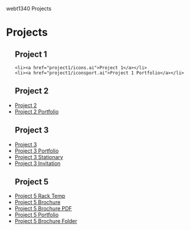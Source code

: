 webt1340 Projects
<h1> Projects</h1>
<ul>
<h2>Project 1</h2>

    <li><a href="project1/icons.ai">Project 1</a></li>
    <li><a href="project1/iconsport.ai">Project 1 Portfolio</a></li>

<h2>Project 2</h2>
    <li><a href="project2/poster.ai">Project 2</a></li>
    <li><a href="project2/portfolio2.ai">Project 2 Portfolio</a></li>

<h2>Project 3</h2>
    <li><a href="project3/cafe-logo.ai">Project 3</a></li>
    <li><a href="project3/Portfolio3.ai">Project 3 Portfolio</a></li>
    <li><a href="project3/stationary.ai">Project 3 Stationary</a></li>
    <li><a href="project3/project3invitation.ai">Project 3 Invitation</a></li>

 <h2>Project 5</h2>
    <li><a href="project5/rake4x9.ait">Project 5 Rack Temp</a></li>
    <li><a href="project5/aos-brochure.ai">Project 5 Brochure</a></li>
    <li><a href="project5/saos-brochure.pdf">Project 5 Brochure PDF</a></li>
    <li><a href="project5/project5port.ai">Project 5 Portfolio</a></li>
    <li><a href="project5/aos-brochure_Folder">Project 5 Brochure Folder</a></li>
  </ul>




